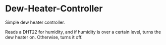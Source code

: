 # Dew-Heater-Controller

Simple dew heater controller.
 
Reads a DHT22 for humidity, and if humidity is over a certain level, turns the dew heater on. Otherwise, turns it off.
